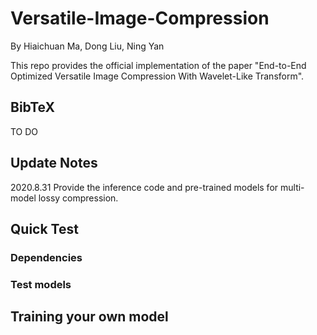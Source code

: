# Versatile-Image-Compression
By Hiaichuan Ma, Dong Liu, Ning Yan

This repo provides the official implementation of the paper "End-to-End Optimized Versatile Image Compression With Wavelet-Like Transform".

## **BibTeX**

TO DO

## **Update Notes**

2020.8.31 Provide the inference code and pre-trained models for multi-model lossy compression.

## **Quick Test**

### **Dependencies**

### **Test models**

## **Training your own model**
